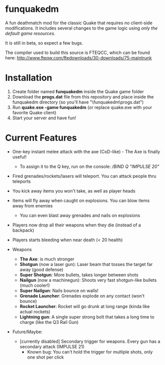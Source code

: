 funquakedm
==========

A fun deathmatch mod for the classic Quake that requires no client-side modifications. It includes several changes to the game logic using *only the default game resources*.

It is still in beta, so expect a few bugs.

The compiler used to build this source is FTEQCC, which can be found here: http://www.fteqw.com/ftedownloads/30-downloads/75-maintrunk

Installation
============
  1. Create folder named **funquakedm** inside the Quake game folder
  2. Download the **progs.dat** file from this repository and place inside the funquakedm directory (so you'll have "<quake dir>\funquakedm\progs.dat")
  2. Run **quake.exe -game funquakedm** (or replace quake.exe with your favorite Quake client)
  3. Start your server and have fun!

Current Features
================
 * One-key instant melee attack with the axe (CoD-like) - The Axe is finally useful!
    * To assign it to the Q key, run on the console: */BIND Q "IMPULSE 20"*
 * Fired grenades/rockets/lasers will teleport. You can attack people thru teleports
 * You kick away items you won't take, as well as player heads
 * Items will fly away when caught on explosions. You can blow items away from enemies
   * You can even blast away grenades and nails on explosions
 * Players now drop all their weapons when they die (instead of a backpack)
 * Players starts bleeding when near death (< 20 health)
 * Weapons
   * **The Axe**: is much stronger
   * **Shotgun** (now a laser gun): Laser beam that tosses the target far away (good defense)
   * **Super Shotgun**: More bullets, takes longer between shots
   * **Nailgun** (now a machinegun): Shoots very fast shotgun-like bullets (much cooler!)
   * **Super Nailgun**: Nails bounce on walls!
   * **Grenade Launcher**: Grenades explode on any contact (won't bounce)
   * **Rocket Launcher**: Rocket will go drunk at long range (kinda like actual rockets)
   * **Lightning gun**: A single super strong bolt that takes a long time to charge (like the Q3 Rail Gun)

 * Future/Maybe:
    * [currently disabled] Secondary trigger for weapons. Every gun has a secondary attack (IMPULSE 21)
       * Known bug: You can't hold the trigger for multiple shots, only one shot per click
